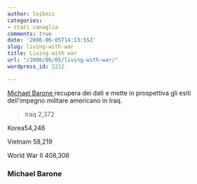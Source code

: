 ```yaml
---
author: leibniz
categories:
- stati canaglia
comments: true
date: '2006-06-05T14:13:55Z'
slug: living-with-war
title: Living with war
url: "/2006/06/05/living-with-war/"
wordpress_id: 2212

---
```

[Michael Barone ](https://www.usnews.com/usnews/opinion/baroneblog/archives/060601/putting_iraq_in.htm?s_cid=rss:site1)recupera dei dati e mette in prospettiva gli esiti dell'impegno militare americano in Iraq.




> Iraq 2,372  

Korea54,246  

Vietnam 58,219  

World War II 408,306




### Michael Barone
